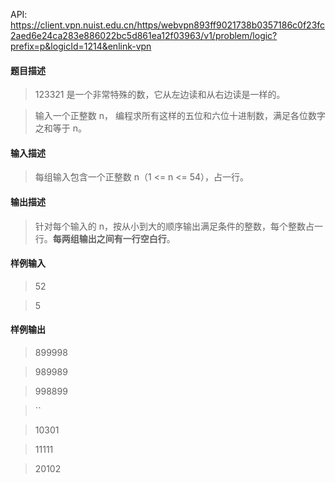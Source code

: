 API: https://client.vpn.nuist.edu.cn/https/webvpn893ff9021738b0357186c0f23fc2aed6e24ca283e886022bc5d861ea12f03963/v1/problem/logic?prefix=p&logicId=1214&enlink-vpn

#### 题目描述
> 123321 是一个非常特殊的数，它从左边读和从右边读是一样的。

> 输入一个正整数 n， 编程求所有这样的五位和六位十进制数，满足各位数字之和等于 n。

#### 输入描述
> 每组输入包含一个正整数 n（1 <= n <= 54），占一行。

#### 输出描述
> 针对每个输入的 n，按从小到大的顺序输出满足条件的整数，每个整数占一行。**每两组输出之间有一行空白行**。

#### 样例输入
> 52

> 5

#### 样例输出
> 899998

> 989989

> 998899

> ``

> 10301

> 11111

> 20102